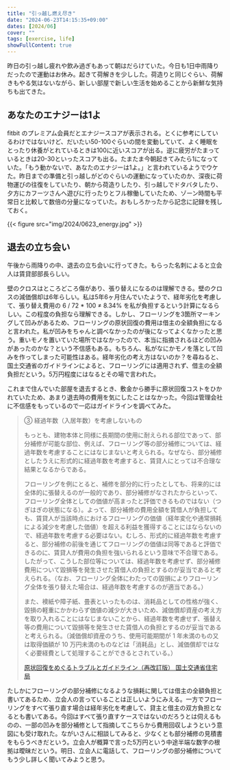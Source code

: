 ```yaml
---
title: "引っ越し燃え尽き"
date: "2024-06-23T14:15:35+09:00"
dates: [2024/06]
cover: ""
tags: [exercise, life]
showFullContent: true
---
```


昨日の引っ越し疲れや飲み過ぎもあって朝はだらけていた。今日も1日中雨降りだったので運動はお休み。起きて荷解きを少しした。荷造りと同じぐらい、荷解きもやる気はないながら、新しい部屋で新しい生活を始めることから新鮮な気持ちも出てきた。

## あなたのエナジーは1よ

fitbit のプレミアム会員だとエナジースコアが表示される。とくに参考にしているわけではないけど、だいたい50-100ぐらいの間を変動していて、よく睡眠をとったり休養がとれているときは100に近いスコアが出る。逆に疲労がたまっているときは20-30といったスコアも出る。たまたま今朝起きてみたら1になっていた。「もう動かないで、あなたのエナジーは1よ。」と言われているようでウケた。昨日までの準備と引っ越しがどのぐらいの運動になっていたのか、深夜に荷物運びの往復をしていたり、朝から荷造りしたり、引っ越しでドタバタしたり、夕方にカフーツさんへ遊びに行ったりとフル稼働していたため、ゾーン時間も平常日と比較して数倍の分量になっていた。おもしろかったから記念に記録を残しておく。

{{< figure src="img/2024/0623_energy.jpg" >}}

## 退去の立ち会い

午後から雨降りの中、退去の立ち会いに行ってきた。もらった名刺によると立会人は賃貸部部長らしい。

壁のクロスはところどころ傷があり、張り替えになるのは理解できる。壁のクロスの減価償却は6年らしい。私は5年6ヶ月住んでいたようで、経年劣化を考慮して、張り替え費用の 6 / 72 * 100 ≠ 8.34% を私が負担するという計算になるらしい。この程度の負担なら理解できる。しかし、フローリングを3箇所マーキングして凹みがあるため、フローリングの原状回復の費用は借主の全額負担になると言われた。私が凹みをちゃんと調べなかったのが後になってよくなかったと思う。重いモノを置いていた場所ではなかったので、本当に指摘されるほどの凹みがあったのかな？という不信感もある。もちろん、私がなにかモノを落として凹みを作ってしまった可能性はある。経年劣化の考え方はないのか？を尋ねると、国土交通省のガイドラインによると、フローリングには適用されず、借主の全額負担だという。5万円程度にはなるとその場で言われた。

これまで住んでいた部屋を退去するとき、敷金から勝手に原状回復コストをひかれていたため、あまり退去時の費用を気にしたことはなかった。今回は管理会社に不信感をもっているので一応はガイドラインを調べてみた。

> ③ 経過年数（入居年数）を考慮しないもの
> 
> もっとも、建物本体と同様に長期間の使用に耐えられる部位であって、部分補修が可能な部位、例えば、フローリング等の部分補修については、経過年数を考慮することにはなじまないと考えられる。なぜなら、部分補修としたうえに形式的に経過年数を考慮すると、賃貸人にとっては不合理な結果となるからである。
> 
> フローリングを例にとると、補修を部分的に行ったとしても、将来的には全体的に張替えるのが一般的であり、部分補修がなされたからといって、フローリング全体としての価値が高まったと評価できるものではない（つぎはぎの状態になる）。よって、部分補修の費用全額を賃借人が負担しても、賃貸人が当該時点におけるフローリングの価値（経年変化や通常損耗による減少を考慮した価値）を超える利益を獲得することにはならないので、経過年数を考慮する必要はない。むしろ、形式的に経過年数を考慮すると、部分補修の前後を通じてフローリングの価値は同等であると評価できるのに、賃貸人が費用の負担を強いられるという意味で不合理である。したがって、こうした部位等については、経過年数を考慮せず、部分補修費用について毀損等を発生させた賃借人の負担とするのが妥当であると考えられる。（なお、フローリング全体にわたっての毀損によりフローリング全体を張り替えた場合は、経過年数を考慮するのが適当である。）
> 
> また、襖紙や障子紙、畳表といったものは、消耗品としての性格が強く、毀損の軽重にかかわらず価値の減少が大きいため、減価償却資産の考え方を取り入れることにはなじまないことから、経過年数を考慮せず、張替え等の費用について毀損等を発生させた賃借人の負担とするのが妥当であると考えられる。（減価償却資産のうち、使用可能期間が 1 年未満のもの又は取得価額が 10 万円未満のものなどは「消耗品」とし、減価償却ではなく必要経費として処理することができるとされている。）
> 
> [原状回復をめぐるトラブルとガイドライン（再改訂版） 国土交通省住宅局](https://www.mlit.go.jp/jutakukentiku/house/torikumi/honbun2.pdf)

たしかにフローリングの部分補修になるような損耗に関しては借主の全額負担と書いてあるため、立会人の言っていることは正しいようにみえる。一方でフローリングをすべて張り直す場合は経年劣化を考慮して、貸主と借主の双方負担となるとも書いてある。今回はすべて張り直すケースではないのだろうとは伺えるものの、一部の凹みを部分補修として指摘してこちらから費用回収しようという意図にも受け取れた。ながいさんに相談してみると、少なくとも部分補修の見積書をもらうべきだという。立会人が概算で言った5万円という中途半端な数字の根拠は曖昧だという。明日、立会人に電話して、フローリングの部分補修についてもう少し詳しく聞いてみようと思う。

